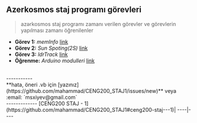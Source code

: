 ## Azerkosmos staj programı görevleri
> azərkosmos staj programı zamanı verilen görevler ve görevlerin yapılması zamanı öğrenilenler

* **Görev 1:** *memInfo* [link](https://github.com/mahammad/CENG200_STAJ1/blob/master/memInfo/lang/tr.md#meminfo-to-excel)
* **Görev 2:** *Sun Spoting(2S)* [link](https://github.com/mahammad/CENG200_STAJ1/blob/master/2S/lang/tr.md#sun-spoting)
* **Görev 3:** *ldrTrack* [link](https://github.com/mahammad/CENG200_STAJ1/blob/master/ldrTrack/lang/tr.md#ldrtrack)
* **Öğrenme:** *Arduino modulleri* [link](https://github.com/mahammad/CENG200_STAJ1/blob/master/arduino-exp/t_models.md#arduino-modelleri)
<br>
-----------
<br>
**hata, öneri .vb için [yazınız](https://github.com/mahammad/CENG200_STAJ1/issues/new)** veya :email: `msxiyev@gmail.com` 

<br>
-------------
   [CENG200 STAJ - 1](https://github.com/mahammad/CENG200_STAJ1#ceng200-staj---1)|       
 ----|----